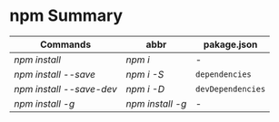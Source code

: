 # npm Summary

Commands | abbr | pakage.json
--- | --- | --- |
   *npm install* | *npm i*  | -
   *npm install --save* | *npm i -S*  | `dependencies`
   *npm install --save-dev* | *npm i -D*  | `devDependencies`
   *npm install -g* | *npm install -g*  | -
